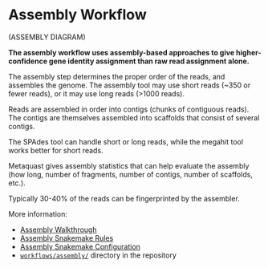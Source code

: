 # Assembly Workflow

(ASSEMBLY DIAGRAM)

**The assembly workflow uses assembly-based approaches to give higher-confidence
gene identity assignment than raw read assignment alone.**

The assembly step determines the proper
order of the reads, and assembles the genome. The assembly tool
may use short reads (~350 or fewer reads), or it may use 
long reads (>1000 reads). 

Reads are assembled in order into contigs (chunks of contiguous
reads). The contigs are themselves assembled into scaffolds 
that consist of several contigs.

The SPAdes tool can handle short or long reads, while the megahit 
tool works better for short reads. 

Metaquast gives assembly statistics that can help evaluate the assembly
(how long, number of fragments, number of contigs, number of scaffolds, 
etc.).

Typically 30-40% of the reads can be fingerprinted by the assembler.

More information:

* [Assembly Walkthrough](assembly_walkthru.md)
* [Assembly Snakemake Rules](assembly_snakemake.md)
* [Assembly Snakemake Configuration](assembly_config.md)
* [`workflows/assembly/`](/workflows/assembly) directory in the repository

